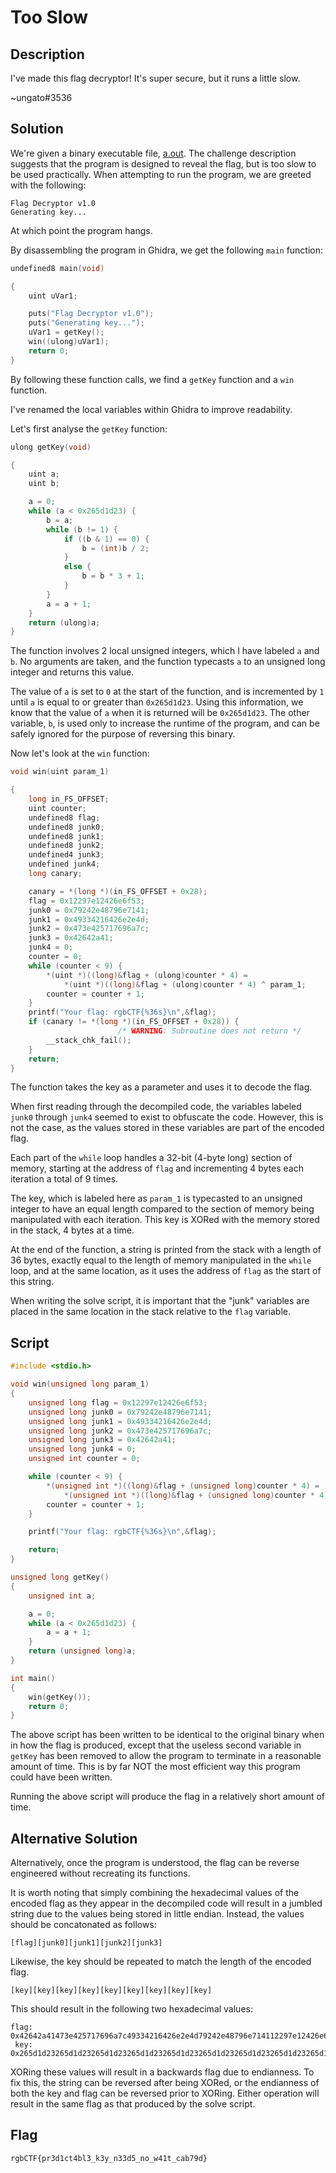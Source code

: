 # Too Slow

## Description

I've made this flag decryptor! It's super secure, but it runs a little slow.

~ungato#3536

## Solution

We're given a binary executable file, [a.out](./a.out).
The challenge description suggests that the program is designed to reveal the flag, but is too slow to be used practically.
When attempting to run the program, we are greeted with the following:

```
Flag Decryptor v1.0
Generating key...

```

At which point the program hangs.

By disassembling the program in Ghidra, we get the following `main` function:

```c
undefined8 main(void)

{
    uint uVar1;

    puts("Flag Decryptor v1.0");
    puts("Generating key...");
    uVar1 = getKey();
    win((ulong)uVar1);
    return 0;
}
```

By following these function calls, we find a `getKey` function and a `win` function.

I've renamed the local variables within Ghidra to improve readability.

Let's first analyse the `getKey` function:

```c
ulong getKey(void)

{
    uint a;
    uint b;

    a = 0;
    while (a < 0x265d1d23) {
        b = a;
        while (b != 1) {
            if ((b & 1) == 0) {
                b = (int)b / 2;
            }
            else {
                b = b * 3 + 1;
            }
        }
        a = a + 1;
    }
    return (ulong)a;
}
```

The function involves 2 local unsigned integers, which I have labeled `a` and `b`.
No arguments are taken, and the function typecasts `a` to an unsigned long integer and returns this value.

The value of `a` is set to `0` at the start of the function, and is incremented by `1` until `a` is equal to or greater than `0x265d1d23`.
Using this information, we know that the value of `a` when it is returned will be `0x265d1d23`.
The other variable, `b`, is used only to increase the runtime of the program, and can be safely ignored for the purpose of reversing this binary.

Now let's look at the `win` function:

```c
void win(uint param_1)

{
    long in_FS_OFFSET;
    uint counter;
    undefined8 flag;
    undefined8 junk0;
    undefined8 junk1;
    undefined8 junk2;
    undefined4 junk3;
    undefined junk4;
    long canary;

    canary = *(long *)(in_FS_OFFSET + 0x28);
    flag = 0x12297e12426e6f53;
    junk0 = 0x79242e48796e7141;
    junk1 = 0x49334216426e2e4d;
    junk2 = 0x473e425717696a7c;
    junk3 = 0x42642a41;
    junk4 = 0;
    counter = 0;
    while (counter < 9) {
        *(uint *)((long)&flag + (ulong)counter * 4) =
            *(uint *)((long)&flag + (ulong)counter * 4) ^ param_1;
        counter = counter + 1;
    }
    printf("Your flag: rgbCTF{%36s}\n",&flag);
    if (canary != *(long *)(in_FS_OFFSET + 0x28)) {
                        /* WARNING: Subroutine does not return */
        __stack_chk_fail();
    }
    return;
}
```

The function takes the key as a parameter and uses it to decode the flag.

When first reading through the decompiled code, the variables labeled `junk0` through `junk4` seemed to exist to obfuscate the code.
However, this is not the case, as the values stored in these variables are part of the encoded flag.

Each part of the `while` loop handles a 32-bit (4-byte long) section of memory, starting at the address of `flag` and incrementing 4 bytes each iteration a total of 9 times.

The key, which is labeled here as `param_1` is typecasted to an unsigned integer to have an equal length compared to the section of memory being manipulated with each iteration.
This key is XORed with the memory stored in the stack, 4 bytes at a time.

At the end of the function, a string is printed from the stack with a length of 36 bytes, exactly equal to the length of memory manipulated in the `while` loop, and at the same location, as it uses the address of `flag` as the start of this string.

When writing the solve script, it is important that the "junk" variables are placed in the same location in the stack relative to the `flag` variable.

## Script

```c
#include <stdio.h>

void win(unsigned long param_1)
{
    unsigned long flag = 0x12297e12426e6f53;
    unsigned long junk0 = 0x79242e48796e7141;
    unsigned long junk1 = 0x49334216426e2e4d;
    unsigned long junk2 = 0x473e425717696a7c;
    unsigned long junk3 = 0x42642a41;
    unsigned long junk4 = 0;
    unsigned int counter = 0;

    while (counter < 9) {
        *(unsigned int *)((long)&flag + (unsigned long)counter * 4) =
            *(unsigned int *)((long)&flag + (unsigned long)counter * 4) ^ param_1;
        counter = counter + 1;
    }

    printf("Your flag: rgbCTF{%36s}\n",&flag);

    return;
}

unsigned long getKey()
{
    unsigned int a;

    a = 0;
    while (a < 0x265d1d23) {
        a = a + 1;
    }
    return (unsigned long)a;
}

int main()
{
    win(getKey());
    return 0;
}
```

The above script has been written to be identical to the original binary when in how the flag is produced, except that the useless second variable in `getKey` has been removed to allow the program to terminate in a reasonable amount of time.
This is by far NOT the most efficient way this program could have been written.

Running the above script will produce the flag in a relatively short amount of time.

## Alternative Solution

Alternatively, once the program is understood, the flag can be reverse engineered without recreating its functions.

It is worth noting that simply combining the hexadecimal values of the encoded flag as they appear in the decompiled code will result in a jumbled string due to the values being stored in little endian.
Instead, the values should be concatonated as follows:

```[flag][junk0][junk1][junk2][junk3]```

Likewise, the key should be repeated to match the length of the encoded flag.

```[key][key][key][key][key][key][key][key][key]```

This should result in the following two hexadecimal values:

```
flag: 0x42642a41473e425717696a7c49334216426e2e4d79242e48796e714112297e12426e6f53
 key: 0x265d1d23265d1d23265d1d23265d1d23265d1d23265d1d23265d1d23265d1d23265d1d23
```

XORing these values will result in a backwards flag due to endianness.
To fix this, the string can be reversed after being XORed, or the endianness of both the key and flag can be reversed prior to XORing.
Either operation will result in the same flag as that produced by the solve script.

## Flag

```rgbCTF{pr3d1ct4bl3_k3y_n33d5_no_w41t_cab79d}```

